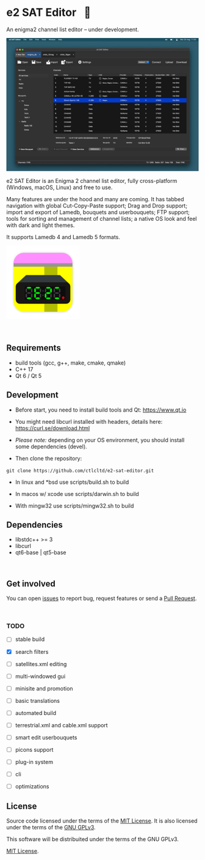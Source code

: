 # e2 SAT Editor   📡

An enigma2 channel list editor – under development.

[![A screenshot of e2 SAT Editor](res/screenshot.jpg "Screenshot")](res/screenshot.png?raw=true)

e2 SAT Editor is an Enigma 2 channel list editor, fully cross-platform (Windows, macOS, Linux) and free to use.

Many features are under the hood and many are coming. It has tabbed navigation with global Cut-Copy-Paste support; Drag and Drop support; import and export of Lamedb, bouquets and userbouquets; FTP support; tools for sorting and management of channel lists; a native OS look and feel with dark and light themes.

It supports Lamedb 4 and Lamedb 5 formats.

<img src="res/e2-sat-editor.png" width="192" height="192" alt="e2 SAT Editor icon" title="Icon">

 
## Requirements

* build tools (gcc, g++, make, cmake, qmake)
* C++ 17
* Qt 6 / Qt 5


## Development

- Before start, you need to install build tools and Qt: https://www.qt.io

- You might need libcurl installed with headers, details here: https://curl.se/download.html

- *Please note:* depending on your OS environment, you should install some dependencies (devel).

- Then clone the repository:

```git clone https://github.com/ctlcltd/e2-sat-editor.git```

- In linux and \*bsd use scripts/build.sh to build

- In macos w/ xcode use scripts/darwin.sh to build

- With mingw32 use scripts/mingw32.sh to build


## Dependencies

* libstdc++ >= 3
* libcurl
* qt6-base | qt5-base

 
## Get involved

You can open [issues](https://github.com/ctlcltd/e2-sat-editor/issues) to report bug, request features or send a [Pull Request](https://github.com/ctlcltd/e2-sat-editor/pulls).

 
### TODO

- [ ] stable build
- [x] search filters
- [ ] satellites.xml editing
- [ ] multi-windowed gui
- [ ] minisite and promotion
- [ ] basic translations
- [ ] automated build
- [ ] terrestrial.xml and cable.xml support
- [ ] smart edit userbouquets
- [ ] picons support
- [ ] plug-in system
- [ ] cli
- [ ] optimizations


## License

Source code licensed under the terms of the [MIT License](LICENSE). It is also licensed under the terms of the [GNU GPLv3](src/COPYING).

This software will be distribuited under the terms of the GNU GPLv3.

[MIT License](LICENSE).
